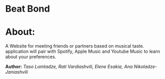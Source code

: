 Beat Bond
==============

About:
==============
A Website for meeting friends or partners based on musical taste. application will pair with Spotify, Apple Music and Youtube Music to learn about your preferences. 

**Author:** *Taso Lomtadze, Rati Vardiashvili, Elene Esakia, Ana Nikoladze-Janiashvili*
